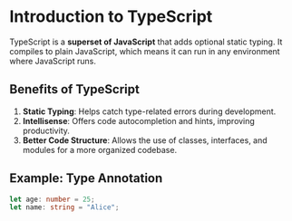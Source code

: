 # Introduction to TypeScript

TypeScript is a **superset of JavaScript** that adds optional static typing. It compiles to plain JavaScript, which means it can run in any environment where JavaScript runs.

## Benefits of TypeScript

1. **Static Typing**: Helps catch type-related errors during development.
2. **Intellisense**: Offers code autocompletion and hints, improving productivity.
3. **Better Code Structure**: Allows the use of classes, interfaces, and modules for a more organized codebase.

## Example: Type Annotation

```typescript
let age: number = 25;
let name: string = "Alice";
